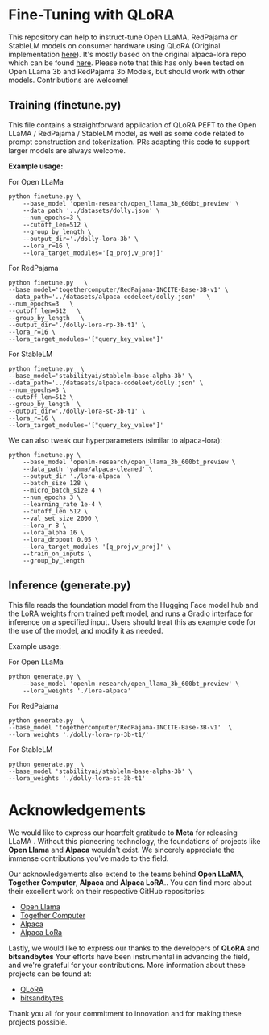 # Fine-Tuning with QLoRA

This repository can help to instruct-tune Open LLaMA, RedPajama or StableLM models on consumer hardware using QLoRA (Original implementation [here](https://github.com/artidoro/qlora)). It's mostly based on the original alpaca-lora repo which can be found [here](https://github.com/tloen/alpaca-lora). Please note that this has only been tested on Open LLama 3b and RedPajama 3b Models, but should work with other models. Contributions are welcome!

## Training (finetune.py)

This file contains a straightforward application of QLoRA PEFT to the Open LLaMA / RedPajama / StableLM model, as well as some code related to prompt construction and tokenization. PRs adapting this code to support larger models are always welcome.

**Example usage:**

For Open LLaMa

    python finetune.py \
        --base_model 'openlm-research/open_llama_3b_600bt_preview' \
        --data_path '../datasets/dolly.json' \
        --num_epochs=3 \
        --cutoff_len=512 \
        --group_by_length \
        --output_dir='./dolly-lora-3b' \
        --lora_r=16 \
        --lora_target_modules='[q_proj,v_proj]'

For RedPajama

    python finetune.py   \
    --base_model='togethercomputer/RedPajama-INCITE-Base-3B-v1' \
    --data_path='../datasets/alpaca-codeleet/dolly.json'   \
    --num_epochs=3   \
    --cutoff_len=512   \
    --group_by_length   \
    --output_dir='./dolly-lora-rp-3b-t1' \
    --lora_r=16 \
    --lora_target_modules='["query_key_value"]' 
    
For StableLM

    python finetune.py  \
    --base_model='stabilityai/stablelm-base-alpha-3b' \
    --data_path='../datasets/alpaca-codeleet/dolly.json' \
    --num_epochs=3 \
    --cutoff_len=512 \
    --group_by_length  \
    --output_dir='./dolly-lora-st-3b-t1' \
    --lora_r=16 \
    --lora_target_modules='["query_key_value"]'

We can also tweak our hyperparameters (similar to alpaca-lora):

    python finetune.py \
        --base_model 'openlm-research/open_llama_3b_600bt_preview \
        --data_path 'yahma/alpaca-cleaned' \
        --output_dir './lora-alpaca' \
        --batch_size 128 \
        --micro_batch_size 4 \
        --num_epochs 3 \
        --learning_rate 1e-4 \
        --cutoff_len 512 \
        --val_set_size 2000 \
        --lora_r 8 \
        --lora_alpha 16 \
        --lora_dropout 0.05 \
        --lora_target_modules '[q_proj,v_proj]' \
        --train_on_inputs \
        --group_by_length

## Inference (generate.py)
This file reads the foundation model from the Hugging Face model hub and the LoRA weights from trained peft model, and runs a Gradio interface for inference on a specified input. Users should treat this as example code for the use of the model, and modify it as needed.

Example usage:    

For Open LLaMa

    python generate.py \
        --base_model 'openlm-research/open_llama_3b_600bt_preview' \
        --lora_weights './lora-alpaca'
        
For RedPajama

    python generate.py  \
    --base_model 'togethercomputer/RedPajama-INCITE-Base-3B-v1'  \
    --lora_weights './dolly-lora-rp-3b-t1/'
       
For StableLM

    python generate.py  \
    --base_model 'stabilityai/stablelm-base-alpha-3b' \
    --lora_weights './dolly-lora-st-3b-t1'
    
# Acknowledgements

We would like to express our heartfelt gratitude to **Meta** for releasing LLaMA . Without this pioneering technology, the foundations of projects like **Open Llama** and **Alpaca** wouldn't exist. We sincerely appreciate the immense contributions you've made to the field.

Our acknowledgements also extend to the teams behind **Open LLaMA**, **Together Computer**, **Alpaca** and **Alpaca LoRA**.. You can find more about their excellent work on their respective GitHub repositories:

- [Open Llama](https://github.com/openlm-research/open_llama)
- [Together Computer](https://github.com/togethercomputer)
- [Alpaca](https://github.com/tatsu-lab/stanford_alpaca)
- [Alpaca LoRa](https://github.com/tloen/alpaca-lora)

Lastly, we would like to express our thanks to the developers of **QLoRA** and **bitsandbytes** Your efforts have been instrumental in advancing the field, and we're grateful for your contributions. More information about these projects can be found at:

- [QLoRA](https://github.com/artidoro/qlora)
- [bitsandbytes](https://github.com/TimDettmers/bitsandbytes)


Thank you all for your commitment to innovation and for making these projects possible.


    
